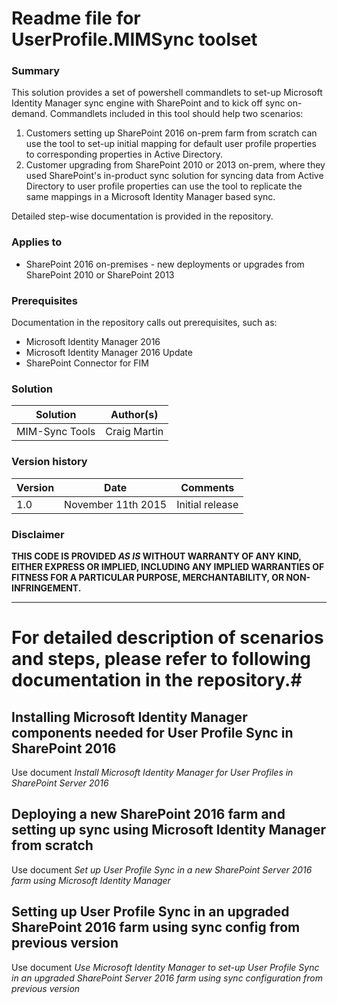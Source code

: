 # Readme file for UserProfile.MIMSync toolset #

### Summary ###
This solution provides a set of powershell commandlets to set-up Microsoft Identity Manager sync engine with SharePoint and to kick off sync on-demand. Commandlets included in this tool should help two scenarios:
1.  Customers setting up SharePoint 2016 on-prem farm from scratch can use the tool to set-up initial mapping for default user profile properties to corresponding properties in Active Directory. 
2.  Customer upgrading from SharePoint 2010 or 2013 on-prem, where they used SharePoint's in-product sync solution for syncing data from Active Directory to user profile properties can use the tool to replicate the same mappings in a Microsoft Identity Manager based sync.

Detailed step-wise documentation is provided in the repository.    

### Applies to ###
-  SharePoint 2016 on-premises - new deployments or upgrades from SharePoint 2010 or SharePoint 2013

### Prerequisites ###
Documentation in the repository calls out prerequisites, such as:
* Microsoft Identity Manager 2016
* Microsoft Identity Manager 2016 Update
* SharePoint Connector for FIM 

### Solution ###
Solution | Author(s)
---------|----------
MIM-Sync Tools | Craig Martin 

### Version history ###
Version  | Date | Comments
---------| -----| --------
1.0  | November 11th 2015 | Initial release

### Disclaimer ###
**THIS CODE IS PROVIDED *AS IS* WITHOUT WARRANTY OF ANY KIND, EITHER EXPRESS OR IMPLIED, INCLUDING ANY IMPLIED WARRANTIES OF FITNESS FOR A PARTICULAR PURPOSE, MERCHANTABILITY, OR NON-INFRINGEMENT.**


----------

# For detailed description of scenarios and steps, please refer to following documentation in the repository.#

## Installing Microsoft Identity Manager components needed for User Profile Sync in SharePoint 2016 ##
Use document *Install Microsoft Identity Manager for User Profiles in SharePoint Server 2016*

## Deploying a new SharePoint 2016 farm and setting up sync using Microsoft Identity Manager from scratch ##
Use document *Set up User Profile Sync in a new SharePoint Server 2016 farm using Microsoft Identity Manager*

## Setting up User Profile Sync in an upgraded SharePoint 2016 farm using sync config from previous version ##
Use document *Use Microsoft Identity Manager to set-up User Profile Sync in an upgraded SharePoint  Server 2016 farm using sync configuration from previous version*




